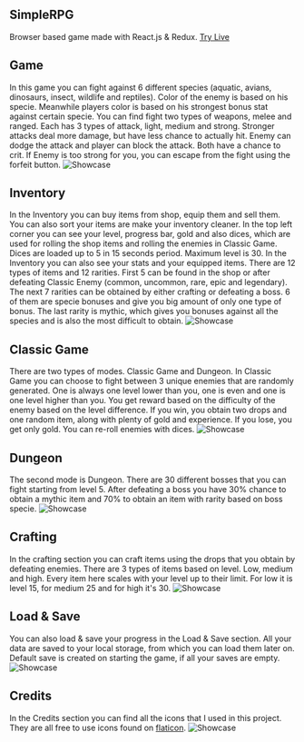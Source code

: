 
## SimpleRPG
Browser based game made with React.js & Redux.
[Try Live](https://simple-rpg-game.netlify.app/)

## Game
In this game you can fight against 6 different species (aquatic, avians, dinosaurs, insect, wildlife and reptiles).
Color of the enemy is based on his specie. Meanwhile players color is based on his strongest bonus stat against certain specie.
You can find fight two types of weapons, melee and ranged. Each has 3 types of attack, light, medium and strong. Stronger attacks
deal more damage, but have less chance to actually hit. Enemy can dodge the attack and player can block the attack. 
Both have a chance to crit. If Enemy is too strong for you, you can escape from the fight using the forfeit button.
![Showcase](https://github.com/patrik-pk/simple-rpg/blob/master/game.jpg)

## Inventory
In the Inventory you can buy items from shop, equip them and sell them. You can also sort your items are make your
inventory cleaner. In the top left corner you can see your level, progress bar, gold and also dices, which are used for
rolling the shop items and rolling the enemies in Classic Game. Dices are loaded up to 5 in 15 seconds period. Maximum level is 30.
In the Inventory you can also see your stats and your equipped items. 
There are 12 types of items and 12 rarities. First 5 can be found in the shop or after defeating Classic Enemy
(common, uncommon, rare, epic and legendary). The next 7 rarities can be obtained by either crafting or defeating a boss. 6 of them are
specie bonuses and give you big amount of only one type of bonus. The last rarity is mythic, which gives you bonuses against all the species
and is also the most difficult to obtain.
![Showcase](https://github.com/patrik-pk/simple-rpg/blob/master/inventory.jpg)

## Classic Game
There are two types of modes. Classic Game and Dungeon. In Classic Game you can choose to fight between 3 unique enemies that are
randomly generated. One is always one level lower than you, one is even and one is one level higher than you. You get reward based
on the difficulty of the enemy based on the level difference. If you win, you obtain two drops and one random item, along with plenty of
gold and experience. If you lose, you get only gold. You can re-roll enemies with dices.
![Showcase](https://github.com/patrik-pk/simple-rpg/blob/master/classic_game.jpg)

## Dungeon
The second mode is Dungeon. There are 30 different bosses that you can fight starting from level 5. After defeating a boss you have
30% chance to obtain a mythic item and 70% to obtain an item with rarity based on boss specie.
![Showcase](https://github.com/patrik-pk/simple-rpg/blob/master/dungeon.jpg)

## Crafting
In the crafting section you can craft items using the drops that you obtain by defeating enemies. There are 3 types of items based on level.
Low, medium and high. Every item here scales with your level up to their limit. For low it is level 15, for medium 25 and for high it's 30. 
![Showcase](https://github.com/patrik-pk/simple-rpg/blob/master/crafting.jpg)

## Load & Save
You can also load & save your progress in the Load & Save section. All your data are saved to your local storage, from which you can
load them later on. Default save is created on starting the game, if all your saves are empty.
![Showcase](https://github.com/patrik-pk/simple-rpg/blob/master/loadsave.jpg)

## Credits
In the Credits section you can find all the icons that I used in this project. They are all free to use icons found on [flaticon](https://www.flaticon.com/).
![Showcase](https://github.com/patrik-pk/simple-rpg/blob/master/credits.jpg)

